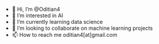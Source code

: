 - 👋 Hi, I’m @Oditian4
- 👀 I’m interested in AI
- 🌱 I’m currently learning data science
- 💞️ I’m looking to collaborate on machine learning projects
- 📫 How to reach me oditian4[at]gmail.com

<!---
Oditian4/Oditian4 is a ✨ special ✨ repository because its `README.md` (this file) appears on your GitHub profile.
You can click the Preview link to take a look at your changes.
--->
